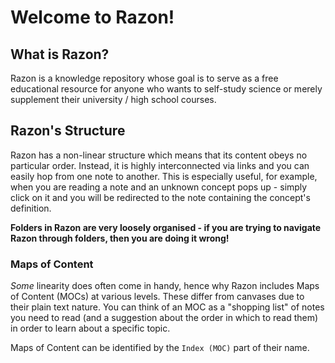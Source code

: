 # Welcome to Razon!

## What is Razon?

Razon is a knowledge repository whose goal is to serve as a free educational resource for anyone who wants to self-study science or merely supplement their university / high school courses.

## Razon's Structure

Razon has a non-linear structure which means that its content obeys no particular order. Instead, it is highly interconnected via links and you can easily hop from one note to another. This is especially useful, for example, when you are reading a note and an unknown concept pops up - simply click on it and you will be redirected to the note containing the concept's definition.

**Folders in Razon are very loosely organised - if you are trying to navigate Razon through folders, then you are doing it wrong!**

### Maps of Content

*Some* linearity does often come in handy, hence why Razon includes Maps of Content (MOCs) at various levels. These differ from canvases due to their plain text nature. You can think of an MOC as a "shopping list" of notes you need to read (and a suggestion about the order in which to read them) in order to learn about a specific topic.

Maps of Content can be identified by the `Index (MOC)` part of their name.

